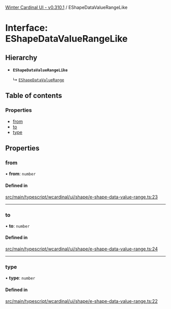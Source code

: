 [Winter Cardinal UI - v0.310.1](../index.md) / EShapeDataValueRangeLike

# Interface: EShapeDataValueRangeLike

## Hierarchy

- **`EShapeDataValueRangeLike`**

  ↳ [`EShapeDataValueRange`](EShapeDataValueRange.md)

## Table of contents

### Properties

- [from](EShapeDataValueRangeLike.md#from)
- [to](EShapeDataValueRangeLike.md#to)
- [type](EShapeDataValueRangeLike.md#type)

## Properties

### from

• **from**: `number`

#### Defined in

[src/main/typescript/wcardinal/ui/shape/e-shape-data-value-range.ts:23](https://github.com/winter-cardinal/winter-cardinal-ui/blob/v0.310.1/src/main/typescript/wcardinal/ui/shape/e-shape-data-value-range.ts#L23)

___

### to

• **to**: `number`

#### Defined in

[src/main/typescript/wcardinal/ui/shape/e-shape-data-value-range.ts:24](https://github.com/winter-cardinal/winter-cardinal-ui/blob/v0.310.1/src/main/typescript/wcardinal/ui/shape/e-shape-data-value-range.ts#L24)

___

### type

• **type**: `number`

#### Defined in

[src/main/typescript/wcardinal/ui/shape/e-shape-data-value-range.ts:22](https://github.com/winter-cardinal/winter-cardinal-ui/blob/v0.310.1/src/main/typescript/wcardinal/ui/shape/e-shape-data-value-range.ts#L22)
